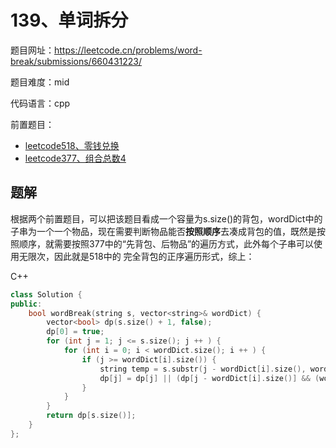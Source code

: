# 139、单词拆分
题目网址：https://leetcode.cn/problems/word-break/submissions/660431223/

题目难度：mid

代码语言：cpp

前置题目：
* [leetcode518、零钱兑换](leetcode518.零钱兑换2.md)
* [leetcode377、组合总数4](leetcode377.组合总和4.md)

## 题解
根据两个前置题目，可以把该题目看成一个容量为s.size()的背包，wordDict中的子串为一个一个物品，现在需要判断物品能否**按照顺序**去凑成背包的值，既然是按照顺序，就需要按照377中的“先背包、后物品”的遍历方式，此外每个子串可以使用无限次，因此就是518中的
完全背包的正序遍历形式，综上：

C++
```cpp
class Solution {
public:
    bool wordBreak(string s, vector<string>& wordDict) {
        vector<bool> dp(s.size() + 1, false);
        dp[0] = true;
        for (int j = 1; j <= s.size(); j ++ ) {
            for (int i = 0; i < wordDict.size(); i ++ ) {
                if (j >= wordDict[i].size()) {
                    string temp = s.substr(j - wordDict[i].size(), wordDict[i].size());
                    dp[j] = dp[j] || (dp[j - wordDict[i].size()] && (wordDict[i] == temp));
                }
            }
        }
        return dp[s.size()];
    }
};
```
